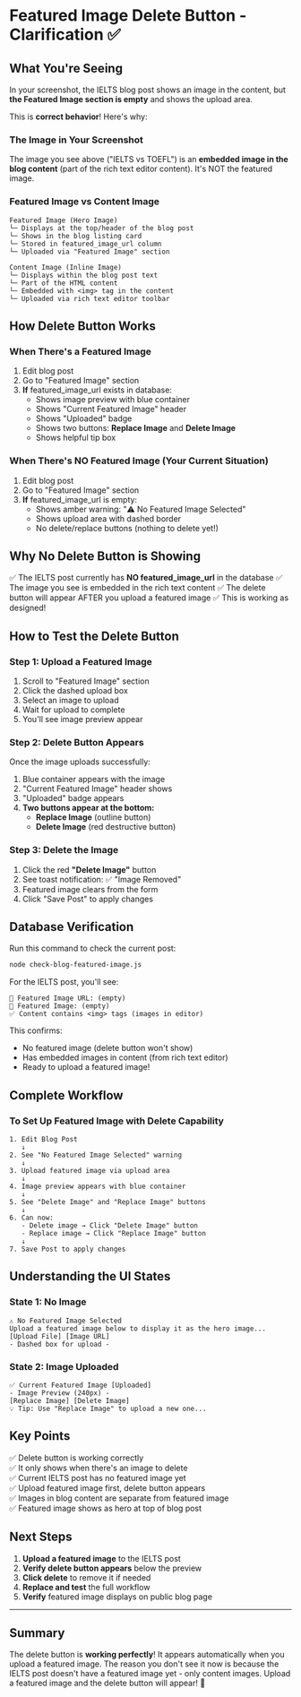 # Featured Image Delete Button - Clarification ✅

## What You're Seeing

In your screenshot, the IELTS blog post shows an image in the content, but **the Featured Image section is empty** and shows the upload area.

This is **correct behavior**! Here's why:

### The Image in Your Screenshot
The image you see above ("IELTS vs TOEFL") is an **embedded image in the blog content** (part of the rich text editor content). It's NOT the featured image.

### Featured Image vs Content Image
```
Featured Image (Hero Image)
└─ Displays at the top/header of the blog post
└─ Shows in the blog listing card
└─ Stored in featured_image_url column
└─ Uploaded via "Featured Image" section

Content Image (Inline Image)
└─ Displays within the blog post text
└─ Part of the HTML content
└─ Embedded with <img> tag in the content
└─ Uploaded via rich text editor toolbar
```

## How Delete Button Works

### When There's a Featured Image
1. Edit blog post
2. Go to "Featured Image" section
3. **If** featured_image_url exists in database:
   - Shows image preview with blue container
   - Shows "Current Featured Image" header
   - Shows "Uploaded" badge
   - Shows two buttons: **Replace Image** and **Delete Image**
   - Shows helpful tip box

### When There's NO Featured Image (Your Current Situation)
1. Edit blog post
2. Go to "Featured Image" section
3. **If** featured_image_url is empty:
   - Shows amber warning: "⚠️ No Featured Image Selected"
   - Shows upload area with dashed border
   - No delete/replace buttons (nothing to delete yet!)

## Why No Delete Button is Showing

✅ The IELTS post currently has **NO featured_image_url** in the database
✅ The image you see is embedded in the rich text content
✅ The delete button will appear AFTER you upload a featured image
✅ This is working as designed!

## How to Test the Delete Button

### Step 1: Upload a Featured Image
1. Scroll to "Featured Image" section
2. Click the dashed upload box
3. Select an image to upload
4. Wait for upload to complete
5. You'll see image preview appear

### Step 2: Delete Button Appears
Once the image uploads successfully:
1. Blue container appears with the image
2. "Current Featured Image" header shows
3. "Uploaded" badge appears
4. **Two buttons appear at the bottom:**
   - **Replace Image** (outline button)
   - **Delete Image** (red destructive button)

### Step 3: Delete the Image
1. Click the red **"Delete Image"** button
2. See toast notification: ✅ "Image Removed"
3. Featured image clears from the form
4. Click "Save Post" to apply changes

## Database Verification

Run this command to check the current post:
```bash
node check-blog-featured-image.js
```

For the IELTS post, you'll see:
```
📸 Featured Image URL: (empty)
📸 Featured Image: (empty)
✅ Content contains <img> tags (images in editor)
```

This confirms:
- No featured image (delete button won't show)
- Has embedded images in content (from rich text editor)
- Ready to upload a featured image!

## Complete Workflow

### To Set Up Featured Image with Delete Capability

```
1. Edit Blog Post
   ↓
2. See "No Featured Image Selected" warning
   ↓
3. Upload featured image via upload area
   ↓
4. Image preview appears with blue container
   ↓
5. See "Delete Image" and "Replace Image" buttons
   ↓
6. Can now:
   - Delete image → Click "Delete Image" button
   - Replace image → Click "Replace Image" button
   ↓
7. Save Post to apply changes
```

## Understanding the UI States

### State 1: No Image
```
⚠️ No Featured Image Selected
Upload a featured image below to display it as the hero image...
[Upload File] [Image URL]
- Dashed box for upload -
```

### State 2: Image Uploaded
```
✅ Current Featured Image [Uploaded]
- Image Preview (240px) -
[Replace Image] [Delete Image]
💡 Tip: Use "Replace Image" to upload a new one...
```

## Key Points

✅ Delete button is working correctly  
✅ It only shows when there's an image to delete  
✅ Current IELTS post has no featured image yet  
✅ Upload featured image first, delete button appears  
✅ Images in blog content are separate from featured image  
✅ Featured image shows as hero at top of blog post  

## Next Steps

1. **Upload a featured image** to the IELTS post
2. **Verify delete button appears** below the preview
3. **Click delete** to remove it if needed
4. **Replace and test** the full workflow
5. **Verify** featured image displays on public blog page

---

## Summary

The delete button is **working perfectly**! It appears automatically when you upload a featured image. The reason you don't see it now is because the IELTS post doesn't have a featured image yet - only content images. Upload a featured image and the delete button will appear! 🚀

